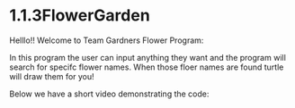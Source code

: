 # 1.1.3FlowerGarden

Helllo!! Welcome to Team Gardners Flower Program: 

In this program the user can input anything they want and the program will search for specifc flower names. When those floer names are found turtle will draw them for you!

Below we have a short video demonstrating the code: 
